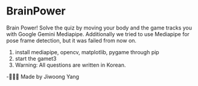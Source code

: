 # BrainPower
Brain Power! Solve the quiz by moving your body and the game tracks you with Google Gemini Mediapipe. Additionally we tried to use Mediapipe for pose frame detection, but it was failed from now on.
1. install mediapipe, opencv, matplotlib, pygame through pip
2. start the gamet3
3. Warning: All questions are written in Korean.

-🧑🏻‍💻 Made by Jiwoong Yang
